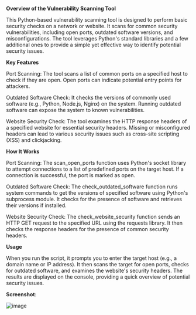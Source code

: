 **Overview of the Vulnerability Scanning Tool**

This Python-based vulnerability scanning tool is designed to perform basic security checks on a network or website. It scans for common security vulnerabilities, including open ports, outdated software versions, and misconfigurations. The tool leverages Python's standard libraries and a few additional ones to provide a simple yet effective way to identify potential security issues.

**Key Features**

Port Scanning:
The tool scans a list of common ports on a specified host to check if they are open. Open ports can indicate potential entry points for attackers.

Outdated Software Check:
It checks the versions of commonly used software (e.g., Python, Node.js, Nginx) on the system. Running outdated software can expose the system to known vulnerabilities.

Website Security Check:
The tool examines the HTTP response headers of a specified website for essential security headers. Missing or misconfigured headers can lead to various security issues such as cross-site scripting (XSS) and clickjacking.

**How It Works**

Port Scanning:
The scan_open_ports function uses Python's socket library to attempt connections to a list of predefined ports on the target host. If a connection is successful, the port is marked as open.

Outdated Software Check:
The check_outdated_software function runs system commands to get the versions of specified software using Python's subprocess module. It checks for the presence of software and retrieves their versions if installed.

Website Security Check:
The check_website_security function sends an HTTP GET request to the specified URL using the requests library. It then checks the response headers for the presence of common security headers.

**Usage**

When you run the script, it prompts you to enter the target host (e.g., a domain name or IP address).
It then scans the target for open ports, checks for outdated software, and examines the website's security headers.
The results are displayed on the console, providing a quick overview of potential security issues.

**Screenshot**:

![image](https://github.com/Harshal11zero/CODTECH-Internship-task-2/assets/173193602/56f2d4d8-2e19-4e5f-896d-e270f0ea99cc)



